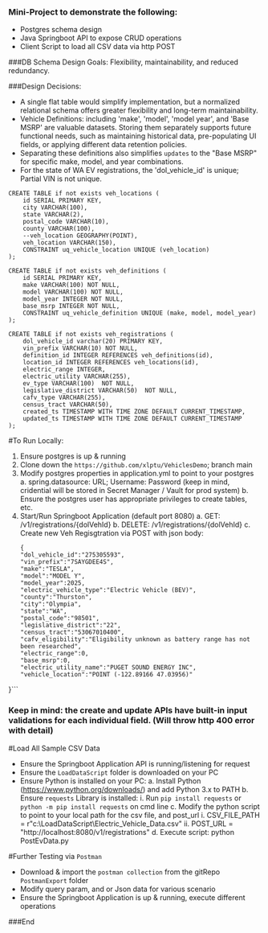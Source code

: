 ### Mini-Project to demonstrate the following:

- Postgres schema design
- Java Springboot API to expose CRUD operations
- Client Script to load all CSV data via http POST

###DB Schema Design Goals:
Flexibility, maintainability, and reduced redundancy.

###Design Decisions: 
- A single flat table would simplify implementation, but a normalized relational schema offers greater flexibility and long-term maintainability.
- Vehicle Definitions: including 'make', 'model', 'model year', and 'Base MSRP' are valuable datasets. Storing them separately supports future functional needs, such as maintaining historical data, pre-populating UI fields, or applying different data retention policies.
- Separating these definitions also simplifies `updates` to the "Base MSRP" for specific make, model, and year combinations.
- For the state of WA EV registrations, the 'dol_vehicle_id' is unique; Partial VIN is not unique.
```
CREATE TABLE if not exists veh_locations (
    id SERIAL PRIMARY KEY,
    city VARCHAR(100),
    state VARCHAR(2),
    postal_code VARCHAR(10),
    county VARCHAR(100),
    --veh_location GEOGRAPHY(POINT),
    veh_location VARCHAR(150),     
    CONSTRAINT uq_vehicle_location UNIQUE (veh_location)
);

CREATE TABLE if not exists veh_definitions (
    id SERIAL PRIMARY KEY,
    make VARCHAR(100) NOT NULL,
    model VARCHAR(100) NOT NULL,
    model_year INTEGER NOT NULL,
    base_msrp INTEGER NOT NULL,
    CONSTRAINT uq_vehicle_definition UNIQUE (make, model, model_year)
);

CREATE TABLE if not exists veh_registrations (
    dol_vehicle_id varchar(20) PRIMARY KEY, 
	vin_prefix VARCHAR(10) NOT NULL,
	definition_id INTEGER REFERENCES veh_definitions(id),
    location_id INTEGER REFERENCES veh_locations(id),
	electric_range INTEGER,
	electric_utility VARCHAR(255),
	ev_type VARCHAR(100)  NOT NULL,
    legislative_district VARCHAR(50)  NOT NULL,
    cafv_type VARCHAR(255),
    census_tract VARCHAR(50),
    created_ts TIMESTAMP WITH TIME ZONE DEFAULT CURRENT_TIMESTAMP,
    updated_ts TIMESTAMP WITH TIME ZONE DEFAULT CURRENT_TIMESTAMP
);
```
#To Run Locally:
1.  Ensure postgres is up & running 
2.  Clone down the `https://github.com/xlptu/VehiclesDemo`; branch main
3.  Modify postgres properties in application.yml to point to your postgres
	a. spring.datasource:   URL; Username: Password  (keep in mind, cridential will be stored in Secret Manager / Vault for prod system)
	b. Ensure the postgres user has appropriate privileges to create tables, etc.
4. Start/Run Springboot Application (default port 8080)
	a.  GET: /v1/registrations/{dolVehId}
	b.  DELETE: /v1/registrations/{dolVehId}
	c.  Create new Veh Regisgtration via POST with json body:
	 ```
	 {
	"dol_vehicle_id":"275305593",
	"vin_prefix":"7SAYGDEE4S",
	"make":"TESLA",
	"model":"MODEL Y",
	"model_year":2025,
	"electric_vehicle_type":"Electric Vehicle (BEV)",
	"county":"Thurston",
	"city":"Olympia",
	"state":"WA",
	"postal_code":"98501",
	"legislative_district":"22",
	"census_tract":"53067010400",
	"cafv_eligibility":"Eligibility unknown as battery range has not been researched",
	"electric_range":0,
	"base_msrp":0,
	"electric_utility_name":"PUGET SOUND ENERGY INC",
	"vehicle_location":"POINT (-122.89166 47.03956)"
}```
### Keep in mind: the create and update APIs have built-in input validations for each individual field. (Will throw http 400 error with detail)

#Load All Sample CSV Data
- Ensure the Springboot Application API is running/listening for request
- Ensure the `LoadDataScript` folder is downloaded on your PC
- Ensure Python is installed on your PC:
	a. Install Python (https://www.python.org/downloads/) and add Python 3.x to PATH
	b. Ensure `requests` Library is installed:
		i. Run `pip install requests` or `python -m pip install requests` on cmd line
	c. Modify the python script to point to your local path for the csv file, and post_url
		i.  CSV_FILE_PATH = r"c:\LoadDataScript\Electric_Vehicle_Data.csv"
		ii. POST_URL = "http://localhost:8080/v1/registrations"
	d. Execute script:   python PostEvData.py

#Further Testing via `Postman`
- Download & import the `postman collection` from the gitRepo `PostmanExport` folder
- Modify query param, and or Json data for various scenario
- Ensure the Springboot Application is up & running, execute different operations


###End
